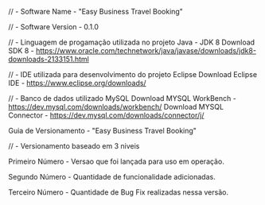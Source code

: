 // - Software Name - "Easy Business Travel Booking"

// - Software Version - 0.1.0

// - Linguagem de progamação utilizada no projeto
Java - JDK 8
Download SDK 8 - https://www.oracle.com/technetwork/java/javase/downloads/jdk8-downloads-2133151.html


// - IDE utilizada para desenvolvimento do projeto
Eclipse
Download Eclipse IDE - https://www.eclipse.org/downloads/


// - Banco de dados utilizado
MySQL
Download MYSQL WorkBench - https://dev.mysql.com/downloads/workbench/
Download MYSQL Connector - https://dev.mysql.com/downloads/connector/j/

Guia de Versionamento - "Easy Business Travel Booking"

// - Versionamento baseado em 3 niveis

Primeiro Número - Versao que foi lançada para uso em operação.

Segundo Número - Quantidade de funcionalidade adicionadas.

Terceiro Número - Quantidade de Bug Fix realizadas nessa versão.
